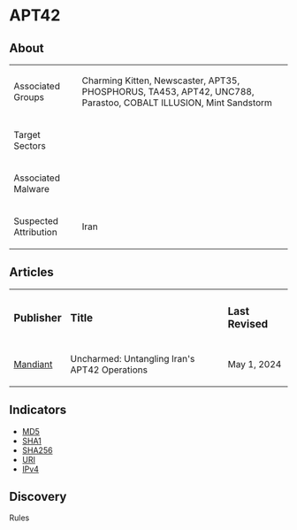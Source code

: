# APT42

## About
<table>
  <tr>
    <td>
      <p>Associated Groups</p>
    </td>
    <td>
      <p>Charming Kitten, Newscaster, APT35, PHOSPHORUS, TA453, APT42, UNC788, Parastoo, COBALT ILLUSION, Mint Sandstorm</p>
    </td>
  </tr>
  <tr>
    <td>
      <p>Target Sectors</p>
    </td>
    <td>
      <p></p>
    </td>
  </tr>
  <tr>
    <td>
      <p>Associated Malware</p>
    </td>
    <td>
      <p></p>
    </td>
  </tr>
  <tr>
    <td>
      <p>Suspected Attribution</p>
    </td>
    <td>
      <p>Iran</p>
    </td>
  </tr>
</table>

## Articles
<table>
  <tr>
    <td>
      <h3>Publisher</h3>
    </td>
    <td>
      <h3>Title</h3>
    </td>
    <td>
      <h3>Last Revised</h3>
    </td>
  </tr>
  <tr>
    <td>
      <a href="https://cloud.google.com/blog/topics/threat-intelligence/untangling-iran-apt42-operations">Mandiant</a>
    </td>
    <td>
      <p>Uncharmed: Untangling Iran's APT42 Operations</p>
    </td>
    <td>
      <p>May 1, 2024</p>
    </td>
  </tr>
</table>



## Indicators
- <a href="https://github.com/PudgyDragon/IOCs/blob/main/All/APT42/samples.md5">MD5</a>
- <a href="https://github.com/PudgyDragon/IOCs/blob/main/All/APT42/samples.sha1">SHA1</a>
- <a href="https://github.com/PudgyDragon/IOCs/blob/main/All/APT42/samples.sha256">SHA256</a>
- <a href="https://github.com/PudgyDragon/IOCs/blob/main/All/APT42/URI.txt">URI</a>
- <a href="https://github.com/PudgyDragon/IOCs/blob/main/All/APT42/IPs.txt">IPv4</a>


## Discovery
Rules

